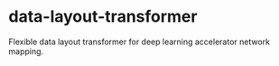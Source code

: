# data-layout-transformer
Flexible data layout transformer for deep learning accelerator network mapping.
